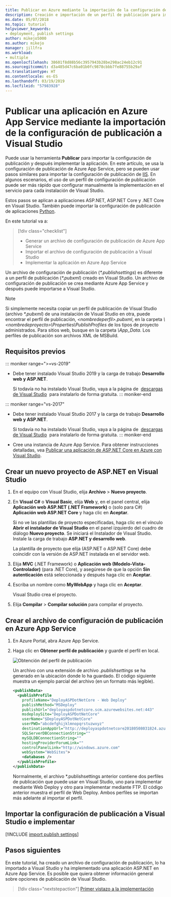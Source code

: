 ```yaml
---
title: Publicar en Azure mediante la importación de la configuración de publicación
description: Creación e importación de un perfil de publicación para implementar una aplicación desde Visual Studio en Azure App Service
ms.date: 05/07/2018
ms.topic: tutorial
helpviewer_keywords:
- deployment, publish settings
author: mikejo5000
ms.author: mikejo
manager: jillfra
ms.workload:
- multiple
ms.openlocfilehash: 38601f8d88b56c3957943b28be298ac24eb12c91
ms.sourcegitcommit: d3a485d47c6ba01b0fc9878cbbb7fe88755b29af
ms.translationtype: HT
ms.contentlocale: es-ES
ms.lasthandoff: 03/19/2019
ms.locfileid: "57983928"
---
```

# <a name="publish-an-application-to-azure-app-service-by-importing-publish-settings-in-visual-studio"></a>Publicar una aplicación en Azure App Service mediante la importación de la configuración de publicación a Visual Studio

Puede usar la herramienta **Publicar** para importar la configuración de publicación y después implementar la aplicación. En este artículo, se usa la configuración de publicación de Azure App Service, pero se pueden usar pasos similares para importar la configuración de publicación de [IIS](../deployment/tutorial-import-publish-settings-iis.md). En algunos escenarios, el uso de un perfil de configuración de publicación puede ser más rápido que configurar manualmente la implementación en el servicio para cada instalación de Visual Studio.

Estos pasos se aplican a aplicaciones ASP.NET, ASP.NET Core y .NET Core en Visual Studio. También puede importar la configuración de publicación de aplicaciones [Python](../python/publishing-python-web-applications-to-azure-from-visual-studio.md).

En este tutorial va a:

> [!div class="checklist"]
> * Generar un archivo de configuración de publicación de Azure App Service
> * Importar el archivo de configuración de publicación a Visual Studio
> * Implementar la aplicación en Azure App Service

Un archivo de configuración de publicación (*\*.publishsettings*) es diferente a un perfil de publicación (*\*.pubxml*) creado en Visual Studio. Un archivo de configuración de publicación se crea mediante Azure App Service y después puede importarse a Visual Studio.

> [!NOTE]
> Si simplemente necesita copiar un perfil de publicación de Visual Studio (archivo *\*.pubxml*) de una instalación de Visual Studio en otra, puede encontrar el perfil de publicación, *\<nombredeperfil\>.pubxml*, en la carpeta *\\<nombredeproyecto\>\Properties\PublishProfiles* de los tipos de proyecto administrados. Para sitios web, busque en la carpeta *\App_Data*. Los perfiles de publicación son archivos XML de MSBuild.

## <a name="prerequisites"></a>Requisitos previos

::: moniker range=">=vs-2019"

* Debe tener instalado Visual Studio 2019 y la carga de trabajo **Desarrollo web y ASP.NET**.

    Si todavía no ha instalado Visual Studio, vaya a la página de  [descargas de Visual Studio](https://visualstudio.microsoft.com/downloads/)  para instalarlo de forma gratuita.
::: moniker-end

::: moniker range="vs-2017"

* Debe tener instalado Visual Studio 2017 y la carga de trabajo **Desarrollo web y ASP.NET**.

    Si todavía no ha instalado Visual Studio, vaya a la página de  [descargas de Visual Studio](https://visualstudio.microsoft.com/downloads/)  para instalarlo de forma gratuita.
::: moniker-end

* Cree una instancia de Azure App Service. Para obtener instrucciones detalladas, vea [Publicar una aplicación de ASP.NET Core en Azure con Visual Studio](/aspnet/core/tutorials/publish-to-azure-webapp-using-vs).

## <a name="create-a-new-aspnet-project-in-visual-studio"></a>Crear un nuevo proyecto de ASP.NET en Visual Studio

1. En el equipo con Visual Studio, elija **Archivo** > **Nuevo proyecto**.

1. En **Visual C#** o **Visual Basic**, elija **Web** y, en el panel central, elija **Aplicación web ASP.NET (.NET Framework)** o (solo para C#) **Aplicación web ASP.NET Core** y haga clic en **Aceptar**.

    Si no ve las plantillas de proyecto especificadas, haga clic en el vínculo **Abrir el instalador de Visual Studio** en el panel izquierdo del cuadro de diálogo **Nuevo proyecto**. Se iniciará el Instalador de Visual Studio. Instale la carga de trabajo **ASP.NET y desarrollo web**.

    La plantilla de proyecto que elija (ASP.NET o ASP.NET Core) debe coincidir con la versión de ASP.NET instalada en el servidor web.

1. Elija **MVC** (.NET Framework) o **Aplicación web (Modelo-Vista-Controlador)** (para .NET Core), y asegúrese de que la opción **Sin autenticación** está seleccionada y después haga clic en **Aceptar**.

1. Escriba un nombre como **MyWebApp** y haga clic en **Aceptar**.

    Visual Studio crea el proyecto.

1. Elija **Compilar** > **Compilar solución** para compilar el proyecto.

## <a name="create-the-publish-settings-file-in-azure-app-service"></a>Crear el archivo de configuración de publicación en Azure App Service

1. En Azure Portal, abra Azure App Service.

1. Haga clic en **Obtener perfil de publicación** y guarde el perfil en local.

    ![Obtención del perfil de publicación](../deployment/media/tutorial-azure-app-service-get-publish-profile.png)

    Un archivo con una extensión de archivo *.publishsettings* se ha generado en la ubicación donde lo ha guardado. El código siguiente muestra un ejemplo parcial del archivo (en un formato más legible).

    ```xml
    <publishData>
      <publishProfile
        profileName="DeployASPDotNetCore - Web Deploy"
        publishMethod="MSDeploy"
        publishUrl="deployaspdotnetcore.scm.azurewebsites.net:443"
        msdeploySite="DeployASPDotNetCore"
        userName="$DeployASPDotNetCore"
        userPWD="abcdefghijklmnopqrstuzwxyz"
        destinationAppUrl="http://deployaspdotnetcore20180508031824.azurewebsites.net"
        SQLServerDBConnectionString=""
        mySQLDBConnectionString=""
        hostingProviderForumLink=""
        controlPanelLink="http://windows.azure.com"
        webSystem="WebSites">
        <databases />
      </publishProfile>
    </publishData>
    ```
    Normalmente, el archivo *.publishsettings anterior contiene dos perfiles de publicación que puede usar en Visual Studio, uno para implementar mediante Web Deploy y otro para implementar mediante FTP. El código anterior muestra el perfil de Web Deploy. Ambos perfiles se importan más adelante al importar el perfil.

## <a name="import-the-publish-settings-in-visual-studio-and-deploy"></a>Importar la configuración de publicación a Visual Studio e implementar

[!INCLUDE [import publish settings](../deployment/includes/import-publish-settings-vs.md)]

## <a name="next-steps"></a>Pasos siguientes

En este tutorial, ha creado un archivo de configuración de publicación, lo ha importado a Visual Studio y ha implementado una aplicación ASP.NET en Azure App Service. Es posible que quiera obtener información general sobre opciones de publicación de Visual Studio.

> [!div class="nextstepaction"]
> [Primer vistazo a la implementación](../deployment/deploying-applications-services-and-components.md)
